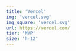 ```yaml
---
title: 'Vercel'
img: 'vercel.svg'
img_square: 'vercel.svg'
url: https://vercel.com/
tier: 'MVP'
size: 'h-12'
---
```

